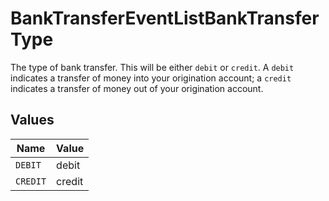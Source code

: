 # BankTransferEventListBankTransferType

The type of bank transfer. This will be either `debit` or `credit`.  A `debit` indicates a transfer of money into your origination account; a `credit` indicates a transfer of money out of your origination account.


## Values

| Name     | Value    |
| -------- | -------- |
| `DEBIT`  | debit    |
| `CREDIT` | credit   |